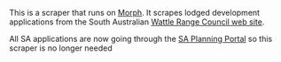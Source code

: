 This is a scraper that runs on [Morph](https://morph.io).  It scrapes lodged development applications from the South Australian [Wattle Range Council web site](https://www.wattlerange.sa.gov.au).

All SA applications are now going through the [SA Planning Portal](https://github.com/planningalerts-scrapers/saplanningportal) so this scraper is no longer needed
